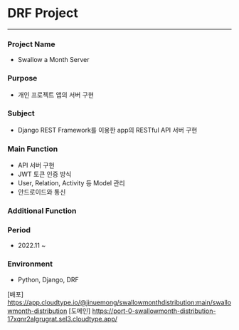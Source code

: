 # DRF Project
------------------

### Project Name
   - Swallow a Month Server
   
### Purpose
   - 개인 프로젝트 앱의 서버 구현  

### Subject
   - Django REST Framework를 이용한 app의 RESTful API 서버 구현
   
### Main Function
  - API 서버 구현
  - JWT 토큰 인증 방식
  - User, Relation, Activity 등 Model 관리
  - 안드로이드와 통신 
  
### Additional Function
 
### Period
   - 2022.11 ~ 
   
### Environment

   - Python, Django, DRF
   
[배포]
https://app.cloudtype.io/@jinuemong/swallowmonthdistribution:main/swallowmonth-distribution
[도메인]
https://port-0-swallowmonth-distribution-17xqnr2algrugrat.sel3.cloudtype.app/

